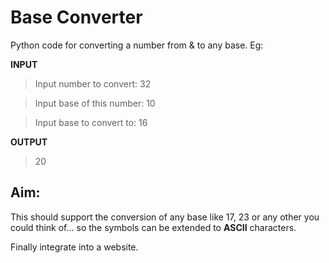 # Base Converter

Python code for converting a number from & to any base. Eg:

**INPUT**
> Input number to convert: 32

> Input base of this number: 10 

> Input base to convert to: 16 

**OUTPUT**
> 20

## Aim:

This should support the conversion of any base like 17, 23 or any other you could think of... so the symbols can be extended to **ASCII** characters.

Finally integrate into a website.
